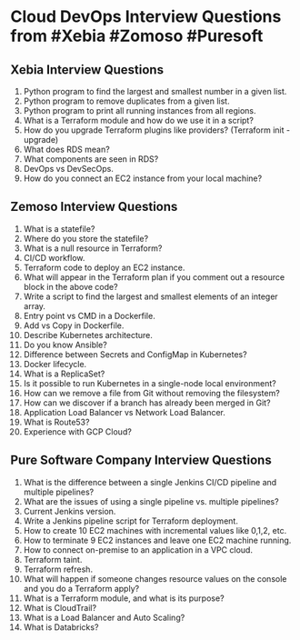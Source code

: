# Cloud DevOps Interview Questions from #Xebia #Zomoso #Puresoft

## Xebia Interview Questions

1. Python program to find the largest and smallest number in a given list.
2. Python program to remove duplicates from a given list.
3. Python program to print all running instances from all regions.
4. What is a Terraform module and how do we use it in a script?
5. How do you upgrade Terraform plugins like providers? (Terraform init -upgrade)
6. What does RDS mean?
7. What components are seen in RDS?
8. DevOps vs DevSecOps.
9. How do you connect an EC2 instance from your local machine?

## Zemoso Interview Questions

1. What is a statefile?
2. Where do you store the statefile?
3. What is a null resource in Terraform?
4. CI/CD workflow.
5. Terraform code to deploy an EC2 instance.
6. What will appear in the Terraform plan if you comment out a resource block in the above code?
7. Write a script to find the largest and smallest elements of an integer array.
8. Entry point vs CMD in a Dockerfile.
9. Add vs Copy in Dockerfile.
10. Describe Kubernetes architecture.
11. Do you know Ansible?
12. Difference between Secrets and ConfigMap in Kubernetes?
13. Docker lifecycle.
14. What is a ReplicaSet?
15.  Is it possible to run Kubernetes in a single-node local environment?
16.  How can we remove a file from Git without removing the filesystem?
17.  How can we discover if a branch has already been merged in Git?
18.  Application Load Balancer vs Network Load Balancer.
19.  What is Route53?
20.  Experience with GCP Cloud?

## Pure Software Company Interview Questions

1. What is the difference between a single Jenkins CI/CD pipeline and multiple pipelines?
2. What are the issues of using a single pipeline vs. multiple pipelines?
3. Current Jenkins version.
4. Write a Jenkins pipeline script for Terraform deployment.
5. How to create 10 EC2 machines with incremental values like 0,1,2, etc.
6. How to terminate 9 EC2 instances and leave one EC2 machine running.
7. How to connect on-premise to an application in a VPC cloud.
8. Terraform taint.
9. Terraform refresh.
10.  What will happen if someone changes resource values on the console and you do a Terraform apply?
11.  What is a Terraform module, and what is its purpose?
12.  What is CloudTrail?
13.  What is a Load Balancer and Auto Scaling?
14.  What is Databricks?
